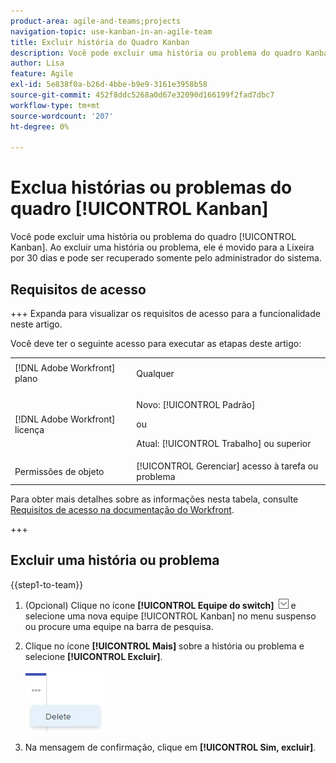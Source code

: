 ```yaml
---
product-area: agile-and-teams;projects
navigation-topic: use-kanban-in-an-agile-team
title: Excluir história do Quadro Kanban
description: Você pode excluir uma história ou problema do quadro Kanban. Ao excluir uma história ou problema, ele é movido para a Lixeira por 30 dias e pode ser recuperado somente pelo administrador do sistema.
author: Lisa
feature: Agile
exl-id: 5e838f0a-b26d-4bbe-b9e9-3161e3958b58
source-git-commit: 452f8ddc5268a0d67e32090d166199f2fad7dbc7
workflow-type: tm+mt
source-wordcount: '207'
ht-degree: 0%

---
```


# Exclua histórias ou problemas do quadro [!UICONTROL Kanban]

Você pode excluir uma história ou problema do quadro [!UICONTROL Kanban]. Ao excluir uma história ou problema, ele é movido para a Lixeira por 30 dias e pode ser recuperado somente pelo administrador do sistema.

## Requisitos de acesso

+++ Expanda para visualizar os requisitos de acesso para a funcionalidade neste artigo.

Você deve ter o seguinte acesso para executar as etapas deste artigo:

<table style="table-layout:auto"> 
 <col> 
 </col> 
 <col> 
 </col> 
 <tbody> 
  <tr> 
   <td role="rowheader">[!DNL Adobe Workfront] plano</td> 
   <td> <p>Qualquer</p> </td> 
  </tr> 
  <tr> 
   <td role="rowheader">[!DNL Adobe Workfront] licença</td> 
   <td> <p>Novo: [!UICONTROL Padrão]</p> 
   ou
   <p>Atual: [!UICONTROL Trabalho] ou superior</p> </td> 
  </tr>
  <tr> 
   <td role="rowheader">Permissões de objeto</td> 
   <td>[!UICONTROL Gerenciar] acesso à tarefa ou problema </td> 
  </tr> 
 </tbody> 
</table>

Para obter mais detalhes sobre as informações nesta tabela, consulte [Requisitos de acesso na documentação do Workfront](/help/quicksilver/administration-and-setup/add-users/access-levels-and-object-permissions/access-level-requirements-in-documentation.md).

+++

## Excluir uma história ou problema

{{step1-to-team}}

1. (Opcional) Clique no ícone **[!UICONTROL Equipe do switch]** ![Ícone da equipe do switch](assets/switch-team-icon.png) e selecione uma nova equipe [!UICONTROL Kanban] no menu suspenso ou procure uma equipe na barra de pesquisa.
1. Clique no ícone **[!UICONTROL Mais]** sobre a história ou problema e selecione **[!UICONTROL Excluir]**.

   ![Excluir história de kanban](assets/kanban-delete-story.png)

1. Na mensagem de confirmação, clique em **[!UICONTROL Sim, excluir]**.
